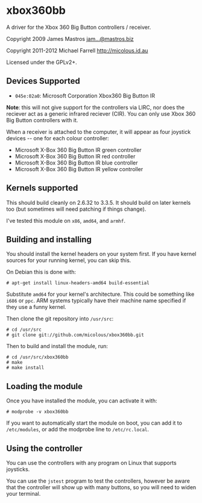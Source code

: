 # xbox360bb #

A driver for the Xbox 360 Big Button controllers / receiver.

Copyright 2009 James Mastros <jam...@mastros.biz>

Copyright 2011-2012 Michael Farrell <http://micolous.id.au>

Licensed under the GPLv2+.

## Devices Supported ##

 * `045e:02a0`: Microsoft Corporation Xbox360 Big Button IR

**Note**: this will not give support for the controllers via LIRC, nor does the reciever act as a generic infrared reciever (CIR).  You can only use Xbox 360 Big Button controllers with it.

When a receiver is attached to the computer, it will appear as four joystick devices -- one for each colour controller:

 * Microsoft X-Box 360 Big Button IR green controller
 * Microsoft X-Box 360 Big Button IR red controller
 * Microsoft X-Box 360 Big Button IR blue controller
 * Microsoft X-Box 360 Big Button IR yellow controller

## Kernels supported ##

This should build cleanly on 2.6.32 to 3.3.5.  It should build on later kernels too (but sometimes will need patching if things change).

I've tested this module on `x86`, `amd64`, and `armhf`.

## Building and installing ##

You should install the kernel headers on your system first.  If you have kernel sources for your running kernel, you can skip this.

On Debian this is done with:

	# apt-get install linux-headers-amd64 build-essential

Substitute `amd64` for your kernel's architecture.  This could be something like `i686` or `ppc`.  ARM systems typically have their machine name specified if they use a funny kernel.

Then clone the git repository into `/usr/src`:

	# cd /usr/src
	# git clone git://github.com/micolous/xbox360bb.git

Then to build and install the module, run:

	# cd /usr/src/xbox360bb
	# make
	# make install

## Loading the module ##

Once you have installed the module, you can activate it with:

	# modprobe -v xbox360bb
	
If you want to automatically start the module on boot, you can add it to `/etc/modules`, or add the modprobe line to `/etc/rc.local`.

## Using the controller ##

You can use the controllers with any program on Linux that supports joysticks.

You can use the `jstest` program to test the controllers, however be aware that the controller will show up with many buttons, so you will need to widen your terminal.
	